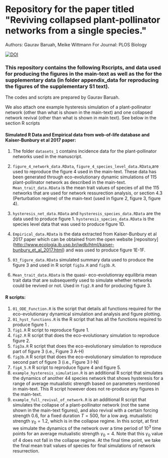 # Repository for the paper titled "Reviving collapsed plant-pollinator networks from a single species."
Authors: Gaurav Baruah, Meike Wittmann
For Journal: PLOS Biology

[![DOI](https://zenodo.org/badge/698185778.svg)](https://zenodo.org/doi/10.5281/zenodo.13598905)

### This repository contains the following Rscripts, and data used for producing the figures in the main-text as well as the for the supplementary data (in folder appendix_data for reproducing the figures of the supplementary S1 text).

The codes and scripts are prepared by Gaurav Baruah.

We also attach one example hysteresis simulation of a plant-pollinator network (other than what is shown in the main-text) and one collapsed network revival (other than what is shown in main text).  See below in the section R scripts  

#### Simulated R Data and Empirical data from web-of-life database and Kaiser-Bunbury et al 2017 paper: 
1. The folder `datasets_1` contains incidence data for the plant-pollinator networks used in the manuscript.

2. `figure_4_network_data.RData`, `figure_4_species_level_data.RData`,are used to reproduce the figure 4 used in the main-text. These data has been generated through eco-evolutionary dynamic simulations of 115 plant-pollinator network as described in the main-text. `Mean_trait_data.RData` is the mean trait values of species of all the 115 networks that are used for network ressurection analysis, or section 4.3 (Perturbation regime) of the main-text (used in figure 2, figure 3, figure 4).
3. `hysteresis_net_data.RData` and `hysteresis_species_data.RData` are the data used to produce figure 1. `hysteresis_species_data.RData` is the species level data that was used to produce figure 1D.
4. `Empirical_data.RData` is the data extracted from Kaiser-Bunbury et al 2017 paper which can be obtained from the open website [repository] (http://www.ecologia.ib.usp.br/iwdb/html/kaiser-bunbury_et_al_2017.html) and was used to produce figure 1E-1F.
5. `03_figure_data.RData` simulated summary data used to produce the figure 3 and used in R script `fig3a.R` and `fig3b.R`.
6. `Mean_trait_data.RData` is the quasi- eco-evolutionray equilibria mean trait data that are subsequently used to simulate whether networks could be revived or not. Used in `fig2.R` and for producing figure 3.

#### R scripts:

1. `01_ODE_Function.R` is the script that details all functions required for the eco-evolutionary dynamical simulation and analysis and figure plotting.
2. `01_hyst_functions.R` is the R script that has all the functions required to produce figure 1 .
3. `fig1.R` R script to reproduce figure 1.
4. `fig2.R` R script that does the eco-evolutionary simulation to reproduce figure 2.
5. `fig3a.R` R script that does the eco-evolutionary simulation to reproduce part of figure 3 (i.e., Figure 3 A-H)
6. `fig3b.R`  R script that does the eco-evolutionary simulation to reproduce second part of figure 3 (i.e., Figure 3 I-N)
7. `fig4_5.R` R script to reproduce figure 4 and figure 5. 
8. `example_hysteresis_simulation.R` is an additional R script that simulates the dynamics of another 44 species network that shows hysteresis for a range of average mutualistic strength based on parameters mentioned in main-text. This R script however does not re-produce any figures in the main-text.
9. `example_full_revival_of_network.R` is an additional R script that simulates the collapse of a plant-pollinator network (not the same shown in the main-text figures), and also revival with a certain forcing strength 0.6, for a fixed duration $T=500$, for a low avg. mutualistic strength $\gamma_0 =1.2$, which is in the collapse regime. In this script, at first we simulate the dynamics of the network over a time period of $10^3$ time points for an average mutualistic strength  $\gamma_{0} =4$. Note that this  $\gamma_{0}$ value of 4 does not fall in the collapse regime. At the final time point, we take the final mean trait values of species for final simulations of network resurrection.
